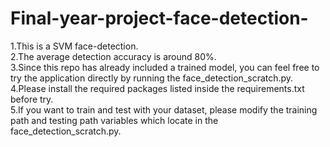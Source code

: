 # Final-year-project-face-detection-

1.This is a SVM face-detection. \
2.The average detection accuracy is around 80%.\
3.Since this repo has already included a trained model, you can feel free to try the application directly by running the face_detection_scratch.py.\
4.Please install the required packages listed inside the requirements.txt before try.\
5.If you want to train and test with your dataset, please modify the training path and testing path variables which locate in the face_detection_scratch.py.
